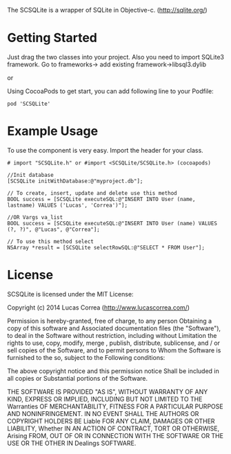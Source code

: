 The SCSQLite is a wrapper of SQLite in Objective-c. (http://sqlite.org/)


Getting Started
=================
Just drag the two classes into your project. Also you need to import SQLite3 framework. Go to frameworks-> add existing framework->libsql3.dylib

or

Using CocoaPods to get start, you can add following line to your Podfile:

	pod 'SCSQLite'

Example Usage
=============

To use the component is very easy. Import the header for your class.

	# import "SCSQLite.h" or #import <SCSQLite/SCSQLite.h> (cocoapods)
	
	//Init database 
	[SCSQLite initWithDatabase:@"myproject.db"];
	
	// To create, insert, update and delete use this method
	BOOL success = [SCSQLite executeSQL:@"INSERT INTO User (name, lastname) VALUES ('Lucas', 'Correa')"];
	
	//OR Vargs va_list
	BOOL success = [SCSQLite executeSQL:@"INSERT INTO User (name) VALUES (?, ?)", @"Lucas", @"Correa"];

	// To use this method select
	NSArray *result = [SCSQLite selectRowSQL:@"SELECT * FROM User"];


License
=============

SCSQLite is licensed under the MIT License:

Copyright (c) 2014 Lucas Correa (http://www.lucascorrea.com/)

Permission is hereby-granted, free of charge, to any person Obtaining a copy of this software and Associated documentation files (the "Software"), to deal in the Software without restriction, including without Limitation the rights to use, copy, modify, merge , publish, distribute, sublicense, and / or sell copies of the Software, and to permit persons to Whom the Software is furnished to the so, subject to the Following conditions:

The above copyright notice and this permission notice Shall be included in all copies or Substantial portions of the Software.

THE SOFTWARE IS PROVIDED "AS IS", WITHOUT WARRANTY OF ANY KIND, EXPRESS OR IMPLIED, INCLUDING BUT NOT LIMITED TO THE Warranties OF MERCHANTABILITY, FITNESS FOR A PARTICULAR PURPOSE AND NONINFRINGEMENT. IN NO EVENT SHALL THE AUTHORS OR COPYRIGHT HOLDERS BE Liable FOR ANY CLAIM, DAMAGES OR OTHER LIABILITY, Whether IN AN ACTION OF CONTRACT, TORT OR OTHERWISE, Arising FROM, OUT OF OR IN CONNECTION WITH THE SOFTWARE OR THE USE OR THE OTHER IN Dealings SOFTWARE.
